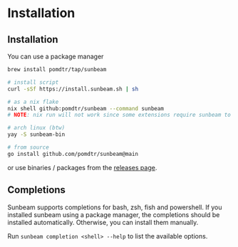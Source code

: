 # Installation

## Installation

You can use a package manager

```bash
brew install pomdtr/tap/sunbeam

# install script
curl -sSf https://install.sunbeam.sh | sh

# as a nix flake
nix shell github:pomdtr/sunbeam --command sunbeam
# NOTE: nix run will not work since some extensions require sunbeam to be installed

# arch linux (btw)
yay -S sunbeam-bin

# from source
go install github.com/pomdtr/sunbeam@main
```

or use binaries / packages from the [releases page](https://github.com/pomdtr/sunbeam/releases/latest).

## Completions

Sunbeam supports completions for bash, zsh, fish and powershell. If you installed sunbeam using a package manager, the completions should be installed automatically. Otherwise, you can install them manually.

Run `sunbeam completion <shell> --help` to list the available options.
